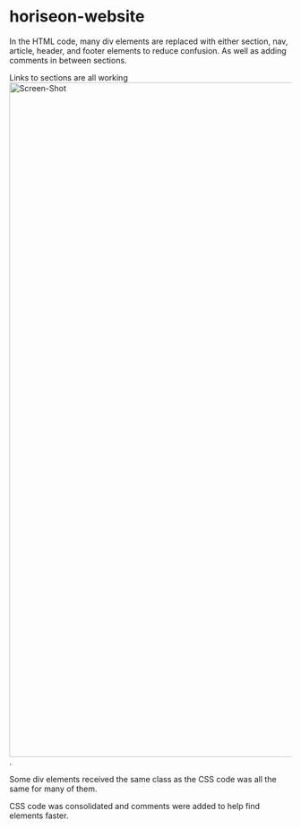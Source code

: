 # horiseon-website
In the HTML code, many div elements are replaced with either section, nav, article, header, and footer elements to reduce confusion.  As well as adding comments in between sections.  

Links to sections are all working <img width="1206" alt="Screen-Shot" src="https://user-images.githubusercontent.com/98064446/152650615-4db23117-cdaa-4f20-bada-4d4603171528.png"> .

Some div elements received the same class as the CSS code was all the same for many of them.  

CSS code was consolidated and comments were added to help find elements faster.

